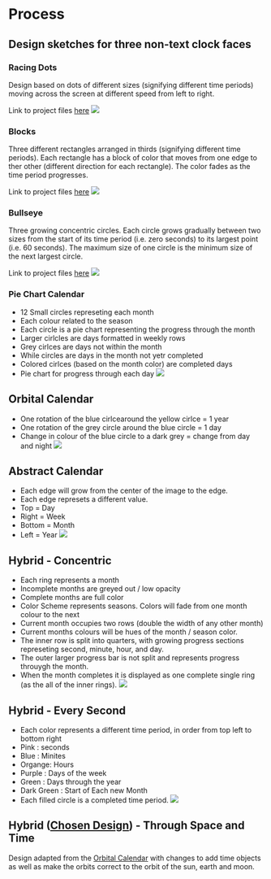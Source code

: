 # Process
## Design sketches for three non-text clock faces

### Racing Dots
Design based on dots of different sizes (signifying different time periods) moving across the screen at different speed from left to right. 

Link to project files [here](https://github.com/neil-oliver/dvia-2019/tree/master/1.mapping-time/project_racing_dots)
![](https://github.com/neil-oliver/dvia-2019/blob/master/1.mapping-time/process/time-1-racing-dots-sketch.jpeg)

### Blocks
Three different rectangles arranged in thirds (signifying different time periods). Each rectangle has a block of color that moves from one edge to ther other (different direction for each rectangle). The color fades as the time period progresses.

Link to project files [here](https://github.com/neil-oliver/dvia-2019/tree/master/1.mapping-time/project_blocks)
![](https://github.com/neil-oliver/dvia-2019/blob/master/1.mapping-time/process/time-2-Blocks-sketch.jpeg)

### Bullseye
Three growing concentric circles. Each circle grows gradually between two sizes from the start of its time period (i.e. zero seconds) to its largest point (i.e. 60 seconds). The maximum size of one circle is the minimum size of the next largest circle.

Link to project files [here](https://github.com/neil-oliver/dvia-2019/tree/master/1.mapping-time/project_bullseye)
![](https://github.com/neil-oliver/dvia-2019/blob/master/1.mapping-time/process/time-3-Bullseye-sketch.jpeg)

### Pie Chart Calendar
- 12 Small circles represeting each month
- Each colour related to the season
- Each circle is a pie chart representing the progress through the month
- Larger cirlcles are days formatted in weekly rows
- Grey cirlces are days not within the month
- While circles are days in the month not yetr completed
- Colored cirlces (based on the month color) are completed days
- Pie chart for progress through each day
![](https://github.com/neil-oliver/dvia-2019/blob/master/1.mapping-time/process/date-2-orbit.png)

## Orbital Calendar
- One rotation of the blue cirlcearound the yellow cirlce = 1 year
- One rotation of the grey circle around the blue circle = 1 day
- Change in colour of the blue circle to a dark grey = change from day and night
![](https://github.com/neil-oliver/dvia-2019/blob/master/1.mapping-time/process/date-1-pie-chart.png)

## Abstract Calendar
- Each edge will grow from the center of the image to the edge.
- Each edge represets a different value.
- Top = Day
- Right = Week
- Bottom = Month
- Left = Year
![](https://github.com/neil-oliver/dvia-2019/blob/master/1.mapping-time/process/date-3-abstract.png)

## Hybrid - Concentric
- Each ring represents a month
- Incomplete months are greyed out / low opacity
- Complete months are full color
- Color Scheme represents seasons. Colors will fade from one month colour to the next
- Current month occupies two rows (double the width of any other month)
- Current months colours will be hues of the month / season color.
- The inner row is split into quarters, with growing progress sections represeting second, minute, hour, and day.
- The outer larger progress bar is not split and represents progress throuygh the month.
- When the month completes it is displayed as one complete single ring (as the all of the inner rings).
![](https://github.com/neil-oliver/dvia-2019/blob/master/1.mapping-time/process/hybrid_2_concentric.png)


## Hybrid - Every Second
- Each color represents a different time period, in order from top left to bottom right
- Pink : seconds
- Blue : Minites
- Organge: Hours
- Purple : Days of the week
- Green : Days through the year
- Dark Green : Start of Each new Month
- Each filled circle is a completed time period.
![](https://github.com/neil-oliver/dvia-2019/blob/master/1.mapping-time/process/hybrid_1_every_second.png)


## Hybrid ([Chosen Design](https://github.com/neil-oliver/dvia-2019/tree/master/1.mapping-time/final_through_space_and_time)) - Through Space and Time
Design adapted from the [Orbital Calendar](https://github.com/neil-oliver/dvia-2019/tree/master/1.mapping-time/date_2_orbit) with changes to add time objects as well as make the orbits correct to the orbit of the sun, earth and moon. 






